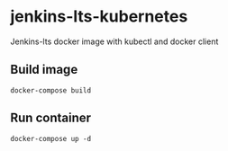 # jenkins-lts-kubernetes
Jenkins-lts docker image with kubectl and docker client

## Build image
```
docker-compose build
```
## Run container
```
docker-compose up -d
```
